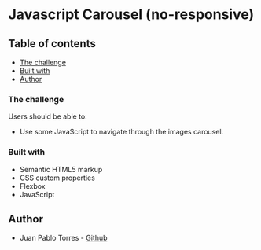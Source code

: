 # Javascript Carousel (no-responsive)

## Table of contents

  - [The challenge](#the-challenge)
  - [Built with](#built-with)
  - [Author](#author)

### The challenge

Users should be able to:

- Use some JavaScript to navigate through the images carousel.

### Built with

- Semantic HTML5 markup
- CSS custom properties
- Flexbox
- JavaScript

## Author

- Juan Pablo Torres - [Github](https://github.com/juanptsanchez)